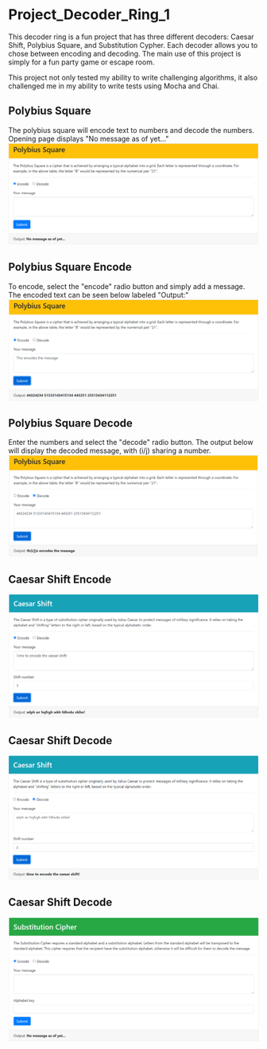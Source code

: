 # Project_Decoder_Ring_1

This decoder ring is a fun project that has three different decoders: Caesar Shift, Polybius Square, and Substitution Cypher. Each decoder allows 
you to chose between encoding and decoding. The main use of this project is simply for a fun party game or escape room.

This project not only tested my ability to write challenging algorithms, it also challenged me in my ability to write tests using Mocha and Chai.

## Polybius Square
The polybius square will encode text to numbers and decode the numbers. Opening page displays "No message as of yet..."
![Polybius_Square](https://github.com/Merrilee18/Decoder_Ring/blob/main/Polybius_Square.PNG)

## Polybius Square Encode
To encode, select the "encode" radio button and simply add a message. The encoded text can be seen below labeled "Output:"
![Polybius_Square_Encode](https://github.com/Merrilee18/Decoder_Ring/blob/main/Polybius_Square_Encode.PNG)

## Polybius Square Decode
Enter the numbers and select the "decode" radio button. The output below will display the decoded message, with (i/j) sharing a number.
![Polybius_Square_Decode](https://github.com/Merrilee18/Decoder_Ring/blob/main/Polybius_Square_Decode.PNG)

## Caesar Shift Encode
![Caesar_Shift_Encode](https://github.com/Merrilee18/Decoder_Ring/blob/main/Caesar_shift_encode.PNG)

## Caesar Shift Decode
![Caesar_Shift_Ddcode](https://github.com/Merrilee18/Decoder_Ring/blob/main/Caesar_shift_decode.PNG)

## Caesar Shift Decode
![Substitution_Cipher](https://github.com/Merrilee18/Decoder_Ring/blob/main/Substitution_Cipher.PNG)


